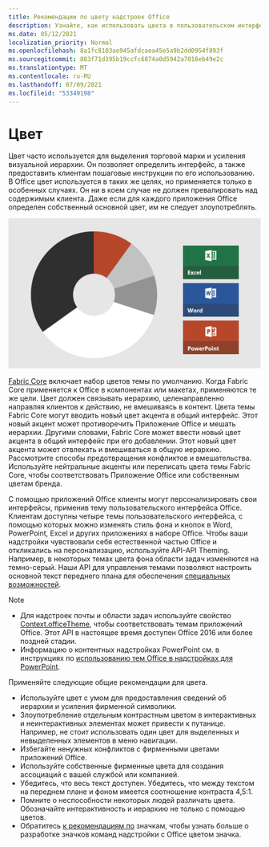 ```yaml
---
title: Рекомендации по цвету надстроек Office
description: Узнайте, как использовать цвета в пользовательском интерфейсе Office надстройки.
ms.date: 05/12/2021
localization_priority: Normal
ms.openlocfilehash: 8a1fc8103ae945afdcaea45e5a9b2dd0954f893f
ms.sourcegitcommit: 883f71d395b19ccfc6874a0d5942a7016eb49e2c
ms.translationtype: MT
ms.contentlocale: ru-RU
ms.lasthandoff: 07/09/2021
ms.locfileid: "53349198"
---
```

# <a name="color"></a>Цвет

Цвет часто используется для выделения торговой марки и усиления визуальной иерархии. Он позволяет определить интерфейс, а также предоставить клиентам пошаговые инструкции по его использованию. В Office цвет используется в таких же целях, но применяется только в особенных случаях. Он ни в коем случае не должен превалировать над содержимым клиента. Даже если для каждого приложения Office определен собственный основной цвет, им не следует злоупотреблять.

![Схема, показывающая цветовую схему для Office, Excel, Word и PowerPoint. Основными цветами для Office являются черный и белый, а второстепенные — светло-серый, темно-серый и оранжевый. Доминирующий цвет для Excel зеленый, Word — синий, а PowerPoint оранжевый.](../images/office-addins-color-schemes.png)

[Fabric Core](fabric-core.md) включает набор цветов темы по умолчанию. Когда Fabric Core применяется к Office в компонентах или макетах, применяются те же цели. Цвет должен связывать иерархию, целенаправленно направляя клиентов к действию, не вмешиваясь в контент. Цвета темы Fabric Core могут вводить новый цвет акцента в общий интерфейс. Этот новый акцент может противоречить Приложение Office и мешать иерархии. Другими словами, Fabric Core может ввести новый цвет акцента в общий интерфейс при его добавлении. Этот новый цвет акцента может отвлекать и вмешиваться в общую иерархию. Рассмотрите способы предотвращения конфликтов и вмешательства. Используйте нейтральные акценты или переписать цвета темы Fabric Core, чтобы соответствовать Приложение Office или собственным цветам бренда.

С помощью приложений Office клиенты могут персонализировать свои интерфейсы, применив тему пользовательского интерфейса Office. Клиентам доступны четыре темы пользовательского интерфейса, с помощью которых можно изменять стиль фона и кнопок в Word, PowerPoint, Excel и других приложениях в наборе Office. Чтобы ваши надстройки чувствовали себя естественной частью Office и откликались на персонализацию, используйте API-API Theming. Например, в некоторых темах цвета фона области задач изменяются на темно-серый. Наши API для управления темами позволяют настроить основной текст переднего плана для обеспечения [специальных возможностей](../design/accessibility-guidelines.md).

> [!NOTE]
>
> - Для надстроек почты и области задач используйте свойство [Context.officeTheme](/javascript/api/office/office.context), чтобы соответствовать темам приложений Office. Этот API в настоящее время доступен Office 2016 или более поздней стадии.
> - Информацию о контентных надстройках PowerPoint см. в инструкциях по [использованию тем Office в надстройках для PowerPoint](../powerpoint/use-document-themes-in-your-powerpoint-add-ins.md).

Применяйте следующие общие рекомендации для цвета.

- Используйте цвет с умом для предоставления сведений об иерархии и усиления фирменной символики.
- Злоупотребление отдельным контрастным цветом в интерактивных и неинтерактивных элементах может привести к путанице. Например, не стоит использовать один цвет для выделенных и невыделенных элементов в меню навигации.
- Избегайте ненужных конфликтов с фирменными цветами приложений Office.
- Используйте собственные фирменные цвета для создания ассоциаций с вашей службой или компанией.
- Убедитесь, что весь текст доступен. Убедитесь, что между текстом на переднем плане и фоном имеется соотношение контраста 4,5:1.
- Помните о неспособности некоторых людей различать цвета. Обозначайте интерактивность и иерархию не только с помощью цветов.
- Обратитесь [к рекомендациям по](../design/add-in-icons.md) значкам, чтобы узнать больше о разработке значков команд надстройки с Office цветом значка.
